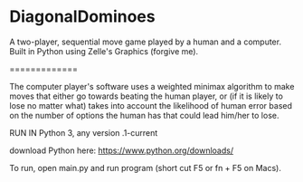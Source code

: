 # DiagonalDominoes
A two-player, sequential move game played by a human and a computer. Built in Python using Zelle's Graphics (forgive me).

=============


The computer player's software uses a weighted minimax algorithm to make moves that either go towards beating the human player, or (if it is likely to lose no matter what) takes into account the likelihood of human error based on the number of options the human has that could lead him/her to lose. 

RUN IN Python 3, any version .1-current

download Python here: https://www.python.org/downloads/

To run, open main.py and run program (short cut F5 or fn + F5 on Macs). 
